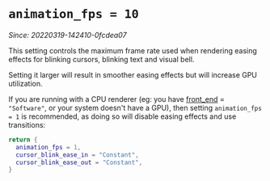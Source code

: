 # `animation_fps = 10`

*Since: 20220319-142410-0fcdea07*

This setting controls the maximum frame rate used when rendering easing effects
for blinking cursors, blinking text and visual bell.

Setting it larger will result in smoother easing effects but will increase GPU
utilization.

If you are running with a CPU renderer (eg: you have [front_end](front_end.md)
= `"Software"`, or your system doesn't have a GPU), then setting `animation_fps
= 1` is recommended, as doing so will disable easing effects and use
transitions:

```lua
return {
  animation_fps = 1,
  cursor_blink_ease_in = "Constant",
  cursor_blink_ease_out = "Constant",
}
```

